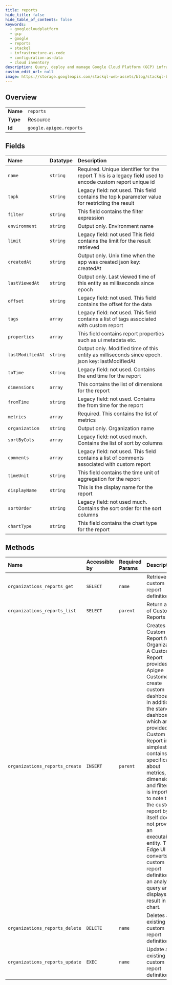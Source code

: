 ```yaml
---
title: reports
hide_title: false
hide_table_of_contents: false
keywords:
  - googlecloudplatform
  - gcp
  - google
  - reports
  - stackql
  - infrastructure-as-code
  - configuration-as-data
  - cloud inventory
description: Query, deploy and manage Google Cloud Platform (GCP) infrastructure and resources using SQL
custom_edit_url: null
image: https://storage.googleapis.com/stackql-web-assets/blog/stackql-blog-post-featured-image.png
---
```

  
    

## Overview
<table><tbody>
<tr><td><b>Name</b></td><td><code>reports</code></td></tr>
<tr><td><b>Type</b></td><td>Resource</td></tr>
<tr><td><b>Id</b></td><td><code>google.apigee.reports</code></td></tr>
</tbody></table>

## Fields
| Name | Datatype | Description |
|:-----|:---------|:------------|
| `name` | `string` | Required. Unique identifier for the report T his is a legacy field used to encode custom report unique id |
| `topk` | `string` | Legacy field: not used. This field contains the top k parameter value for restricting the result |
| `filter` | `string` | This field contains the filter expression |
| `environment` | `string` | Output only. Environment name |
| `limit` | `string` | Legacy field: not used This field contains the limit for the result retrieved |
| `createdAt` | `string` | Output only. Unix time when the app was created json key: createdAt |
| `lastViewedAt` | `string` | Output only. Last viewed time of this entity as milliseconds since epoch |
| `offset` | `string` | Legacy field: not used. This field contains the offset for the data |
| `tags` | `array` | Legacy field: not used. This field contains a list of tags associated with custom report |
| `properties` | `array` | This field contains report properties such as ui metadata etc. |
| `lastModifiedAt` | `string` | Output only. Modified time of this entity as milliseconds since epoch. json key: lastModifiedAt |
| `toTime` | `string` | Legacy field: not used. Contains the end time for the report |
| `dimensions` | `array` | This contains the list of dimensions for the report |
| `fromTime` | `string` | Legacy field: not used. Contains the from time for the report |
| `metrics` | `array` | Required. This contains the list of metrics |
| `organization` | `string` | Output only. Organization name |
| `sortByCols` | `array` | Legacy field: not used much. Contains the list of sort by columns |
| `comments` | `array` | Legacy field: not used. This field contains a list of comments associated with custom report |
| `timeUnit` | `string` | This field contains the time unit of aggregation for the report |
| `displayName` | `string` | This is the display name for the report |
| `sortOrder` | `string` | Legacy field: not used much. Contains the sort order for the sort columns |
| `chartType` | `string` | This field contains the chart type for the report |
## Methods
| Name | Accessible by | Required Params | Description |
|:-----|:--------------|:----------------|:------------|
| `organizations_reports_get` | `SELECT` | `name` | Retrieve a custom report definition. |
| `organizations_reports_list` | `SELECT` | `parent` | Return a list of Custom Reports |
| `organizations_reports_create` | `INSERT` | `parent` | Creates a Custom Report for an Organization. A Custom Report provides Apigee Customers to create custom dashboards in addition to the standard dashboards which are provided. The Custom Report in its simplest form contains specifications about metrics, dimensions and filters. It is important to note that the custom report by itself does not provide an executable entity. The Edge UI converts the custom report definition into an analytics query and displays the result in a chart. |
| `organizations_reports_delete` | `DELETE` | `name` | Deletes an existing custom report definition |
| `organizations_reports_update` | `EXEC` | `name` | Update an existing custom report definition |
